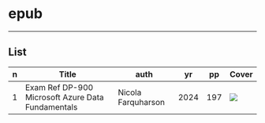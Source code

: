 # epub

---

## List
|n|Title|auth|yr|pp|Cover|
|-|-----|----|--|--|-----|
|1|Exam Ref DP-900 Microsoft Azure Data Fundamentals|Nicola Farquharson|2024|197|<img src="https://i.imgur.com/3RqUbDi.png">|
